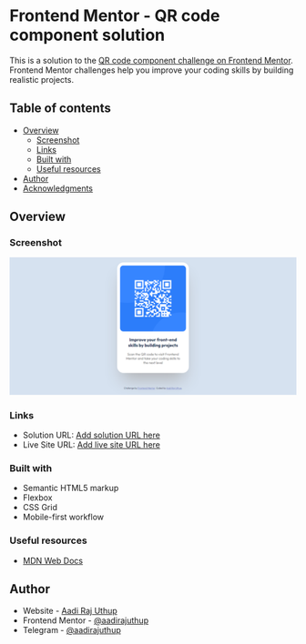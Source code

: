 # Frontend Mentor - QR code component solution

This is a solution to the [QR code component challenge on Frontend Mentor](https://www.frontendmentor.io/challenges/qr-code-component-iux_sIO_H). Frontend Mentor challenges help you improve your coding skills by building realistic projects. 

## Table of contents

- [Overview](#overview)
  - [Screenshot](#screenshot)
  - [Links](#links)
  - [Built with](#built-with)
  - [Useful resources](#useful-resources)
- [Author](#author)
- [Acknowledgments](#acknowledgments)

## Overview

### Screenshot

![](./screenshot.png)

### Links

- Solution URL: [Add solution URL here](https://github.com/aadirajuthup/qr-code-component-main)
- Live Site URL: [Add live site URL here](https://aadirajuthup.github.io/qr-code-component-main/)

### Built with

- Semantic HTML5 markup
- Flexbox
- CSS Grid
- Mobile-first workflow

### Useful resources

- [MDN Web Docs](https://developer.mozilla.org/en-US/)

## Author

- Website - [Aadi Raj Uthup](https://direct.me/aadirajuthup)
- Frontend Mentor - [@aadirajuthup](https://www.frontendmentor.io/profile/aadirajuthup)
- Telegram - [@aadirajuthup](https://www.telegram.me/aadirajuthup)
